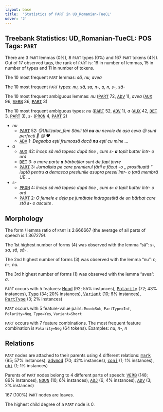 ```yaml
---
layout: base
title:  'Statistics of PART in UD_Romanian-TueCL'
udver: '2'
---
```


## Treebank Statistics: UD_Romanian-TueCL: POS Tags: `PART`

There are 3 `PART` lemmas (0%), 8 `PART` types (0%) and 167 `PART` tokens (4%).
Out of 17 observed tags, the rank of `PART` is: 16 in number of lemmas, 15 in number of types and 11 in number of tokens.

The 10 most frequent `PART` lemmas: <em>să, nu, avea</em>

The 10 most frequent `PART` types:  <em>nu, să, sa, n-, a, n, s-, să-</em>

The 10 most frequent ambiguous lemmas: <em>nu</em> (<tt><a href="ro_tuecl-pos-PART.html">PART</a></tt> 72, <tt><a href="ro_tuecl-pos-ADV.html">ADV</a></tt> 1), <em>avea</em> (<tt><a href="ro_tuecl-pos-AUX.html">AUX</a></tt> 96, <tt><a href="ro_tuecl-pos-VERB.html">VERB</a></tt> 36, <tt><a href="ro_tuecl-pos-PART.html">PART</a></tt> 3)

The 10 most frequent ambiguous types:  <em>nu</em> (<tt><a href="ro_tuecl-pos-PART.html">PART</a></tt> 52, <tt><a href="ro_tuecl-pos-ADV.html">ADV</a></tt> 1), <em>a</em> (<tt><a href="ro_tuecl-pos-AUX.html">AUX</a></tt> 42, <tt><a href="ro_tuecl-pos-DET.html">DET</a></tt> 3, <tt><a href="ro_tuecl-pos-PART.html">PART</a></tt> 3), <em>s-</em> (<tt><a href="ro_tuecl-pos-PRON.html">PRON</a></tt> 4, <tt><a href="ro_tuecl-pos-PART.html">PART</a></tt> 2)


* <em>nu</em>
  * <tt><a href="ro_tuecl-pos-PART.html">PART</a></tt> 52: <em>@Utilizator_fem Sânii tăi <b>nu</b> au nevoie de așa ceva 😍 sunt perfecți 🍒 😋 ♥️</em>
  * <tt><a href="ro_tuecl-pos-ADV.html">ADV</a></tt> 1: <em>Degeaba ești frumoasă dacă <b>nu</b> ești cu mine ...</em>
* <em>a</em>
  * <tt><a href="ro_tuecl-pos-AUX.html">AUX</a></tt> 42: <em>încep să mă topesc după tine , cum s- <b>a</b> topit butter într- o oră</em>
  * <tt><a href="ro_tuecl-pos-DET.html">DET</a></tt> 3: <em>o mare parte <b>a</b> bărbaților sunt de fapt javre</em>
  * <tt><a href="ro_tuecl-pos-PART.html">PART</a></tt> 3: <em>Jurnalista pe care premierul țării a făcut -o „ prostituată ” luptă pentru <b>a</b> demasca presiunile asupra presei într- o țară membră UE ...</em>
* <em>s-</em>
  * <tt><a href="ro_tuecl-pos-PRON.html">PRON</a></tt> 4: <em>încep să mă topesc după tine , cum <b>s-</b> a topit butter într- o oră</em>
  * <tt><a href="ro_tuecl-pos-PART.html">PART</a></tt> 2: <em>O femeie e deja pe jumătate îndragostită de un bărbat care stă <b>s-</b> o asculte .</em>

## Morphology

The form / lemma ratio of `PART` is 2.666667 (the average of all parts of speech is 1.367279).

The 1st highest number of forms (4) was observed with the lemma “să”: <em>s-, sa, să, să-</em>.

The 2nd highest number of forms (3) was observed with the lemma “nu”: <em>n, n-, nu</em>.

The 3rd highest number of forms (1) was observed with the lemma “avea”: <em>a</em>.

`PART` occurs with 5 features: <tt><a href="ro_tuecl-feat-Mood.html">Mood</a></tt> (92; 55% instances), <tt><a href="ro_tuecl-feat-Polarity.html">Polarity</a></tt> (72; 43% instances), <tt><a href="ro_tuecl-feat-Typo.html">Typo</a></tt> (34; 20% instances), <tt><a href="ro_tuecl-feat-Variant.html">Variant</a></tt> (10; 6% instances), <tt><a href="ro_tuecl-feat-PartType.html">PartType</a></tt> (3; 2% instances)

`PART` occurs with 5 feature-value pairs: `Mood=Sub`, `PartType=Inf`, `Polarity=Neg`, `Typo=Yes`, `Variant=Short`

`PART` occurs with 7 feature combinations.
The most frequent feature combination is `Polarity=Neg` (64 tokens).
Examples: <em>nu, n-, n</em>


## Relations

`PART` nodes are attached to their parents using 4 different relations: <tt><a href="ro_tuecl-dep-mark.html">mark</a></tt> (95; 57% instances), <tt><a href="ro_tuecl-dep-advmod.html">advmod</a></tt> (70; 42% instances), <tt><a href="ro_tuecl-dep-conj.html">conj</a></tt> (1; 1% instances), <tt><a href="ro_tuecl-dep-obj.html">obj</a></tt> (1; 1% instances)

Parents of `PART` nodes belong to 4 different parts of speech: <tt><a href="ro_tuecl-pos-VERB.html">VERB</a></tt> (148; 89% instances), <tt><a href="ro_tuecl-pos-NOUN.html">NOUN</a></tt> (10; 6% instances), <tt><a href="ro_tuecl-pos-ADJ.html">ADJ</a></tt> (6; 4% instances), <tt><a href="ro_tuecl-pos-ADV.html">ADV</a></tt> (3; 2% instances)

167 (100%) `PART` nodes are leaves.

The highest child degree of a `PART` node is 0.

